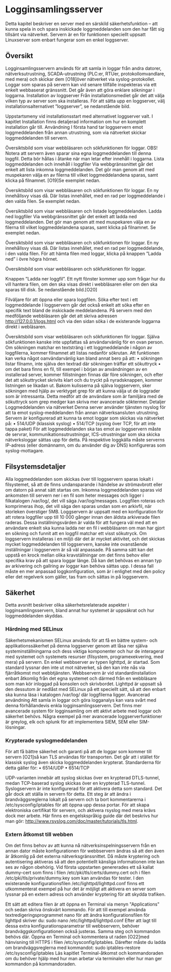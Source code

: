 # Logginsamlingsserver

Detta kapitel beskriver en server med en särskild säkerhetsfunktion – att kunna spela in och spara inskickade loggmeddelanden som den har fått sig tillsänt via nätverket.
Servern är en för funktionen speciellt uppsatt Linuxserver som enbart fungerar som en enkel loggserver.

## Översikt
Logginsamlingsservern används för att samla in loggar från andra datorer, nätverksutrustning, SCADA-utrustning (PLC:er, RTUer, protokollomvandlare, med mera) och skickar dem [O18]över nätverket via syslog-protokollet. Loggar som sparas på servern kan vid senare tillfälle inspekteras via ett enkelt webbaserat gränssnitt. Det går även att göra enklare sökningar i loggarna.
Installation av loggserver
Från installationsmediet går det att välja vilken typ av server som ska installeras. För att sätta upp en loggserver, välj installationsalternativet ”loggserver”, se nedanstående bild.

Uppstartsmeny vid installationsstart med alternativet loggserver valt.
I kapitlet Installation finns detaljerad information om hur en komplett installation går till.
Användning
I första hand tar loggservern emot loggmeddelanden från annan utrustning, som via nätverket skickar loggmeddelanden till servern.

Översiktsbild som visar webbläsaren och sökfunktionen för loggar.
OBS! Notera att servern även sparar sina egna loggmeddelanden till denna loggfil. Detta bör hållas i åtanke när man letar efter innehåll i loggarna.
Lista loggmeddelanden och innehåll i loggfiler
Via webbgränssnittet går det enkelt att lista inkomna loggmeddelanden. Det gör man genom att med muspekaren välja en av filerna till vilket loggmeddelandena sparas, samt klicka på filnamnet.  [O19]Se exemplet nedan.

Översiktsbild som visar webbläsaren och sökfunktionen för loggar.
En ny innehållsvy visas då. Där listas innehållet, med en rad per loggmeddelande i den valda filen. Se exemplet nedan.

Översiktsbild som visar webbläsaren och listade loggmeddelanden.
Ladda ned loggfiler
Via webbgränssnittet går det enkelt att ladda ned loggmeddelanden. Det gör man genom att med muspekaren välja en av filerna till vilket loggmeddelandena sparas, samt klicka på filnamnet. Se exemplet nedan.

Översiktsbild som visar webbläsaren och sökfunktionen för loggar.
En ny innehållsvy visas då. Där listas innehållet, med en rad per loggmeddelande, i den valda filen. För att hämta filen med loggar, klicka på knappen ”Ladda ned” i övre högra hörnet.

Översiktsbild som visar webbläsaren och sökfunktionen för loggar.

Knappen ”Ladda ner loggfil”.
Ett nytt fönster kommer upp som frågar hur du vill hantera filen, om den ska visas direkt i webbläsaren eller om den ska sparas till disk. Se nedanstående bild.[O20]

Filväljare för att öppna eller spara loggfilen.
Söka efter text i ett loggmeddelande
I loggservern går det också enkelt att söka efter en specifik text bland de inskickade meddelandena.
På servern med den medföljande webbläsaren går det att skriva adressen http://127.0.0.1/logs.html och via den sidan söka i de existerande loggarna direkt i webläsaren.

Översiktsbild som visar webbläsaren och sökfunktionen för loggar.
Själva sökfunktionen kanske inte uppfattas så användarvänlig för en ovan person. Om sökningen matchar en textsträng i ett loggmeddelande i någon av loggfilerna, kommer filnamnet att listas nedanför sökrutan. Att funktionen kan verka något oanvändarvänlig kan bland annat bero på att:
• sökningen listar filnamn, inte själva den textrad där sökningen träffar ett sökuttryck
• om det bara finns en fil, till exempel i början av användningen av en installerad server, kommer fillistningen finnas där före sökningen, och efter det att sökuttrycket skrivits klart och du tryckt på nyradsknappen, kommer listningen se likadan ut.
Bakom kulisserna på själva loggservern, sker sökningen med hjälp av verktyget grep för att kunna välja ut de loggrader som är intressanta. Detta medför att de användare som är familjära med de sökuttryck som grep medger kan skriva mer avancerade söktermer.
Detaljer
Loggmeddelanden via nätverket
Denna server använder tjänsten rsyslog för att ta emot syslog-meddelanden från annan nätverksansluten utrustning.
Servern är konfigurerad att kunna ta emot loggar som skickas via nätverket på:
• 514/UDP (klassisk syslog)
• 514/TCP (syslog över TCP, för att inte tappa paket)
För att loggmeddelanden ska tas emot av loggservern måste de servrar, kommunikationsutrustningar, ICS-utrustningar som ska skicka nätverksloggar sättas upp för detta. På respektive loggkälla måste serverns IP-adress (eller domännamn, om du använder dig av DNS) konfigureras som syslog-mottagare.

## Filsystemsdetaljer
Alla loggmeddelanden som skickas över till loggservern sparas lokalt i filsystemet, så att de finns undansparande i händelse av strömavbrott eller om datorn på annat sätt startas om.
Inkomna loggmeddelanden sparas vid ankomsten till servern ner i en fil som heter messages och ligger i filkatalogen /var/log/, det vill säga /var/log/messages.
Loggfilen roteras och komprimeras ihop, det vill säga den sparas undan som en arkivfil, när storleken överstiger 5MB. Loggservern är uppsatt med en konfiguration för att rotera loggfiler upp till 10 000 gånger innan den äldsta arkiverade filen raderas. Dessa inställningsvärden är valda för att fungera väl med att en användare enkelt ska kunna ladda ner en fil i webbläsaren om man har gjort en sökning och funnit att en loggfil matchar ett visst sökutryck.
Om loggservern installeras i en miljö där det är mycket aktivitet, och det skickas mycket loggmeddelanden till loggservern, kanske inte ovanstående inställningar i loggservern är så väl anpassade. På samma sätt kan det uppstå en krock mellan olika kravställningar om det finns behov eller specifika krav på att spara loggar länge. Då kan det behövas en annan typ av arkivering och gallring av loggar kan behöva sättas upp. I dessa fall måste en mer anpassad loggkonfiguration, som är i enlighet med den policy eller det regelverk som gäller, tas fram och sättas in på loggservern.

## Säkerhet
Detta avsnitt beskriver olika säkerhetsrelaterade aspekter i logginsamlingsservern, bland annat hur systemet är uppsäkrat och hur loggmeddelanden skyddas.

### Härdning med SELinux
Säkerhetsmekanismen SELinux används för att få en bättre system- och applikationssäkerhet på denna loggserver genom att låsa ner själva systeminställningarna och dess viktiga komponenter och hur de interagerar med systemet och systemets resurser (filsystem, programexekvering, med mera) på servern.
En enkel webbserver av typen lighttpd, är startad. Som standard lyssnar den inte ut mot nätverket, så den kan inte nås via fjärråtkomst mot webbtjänsten. Webbservern är vid standardinstallation enbart åtkomlig från det egna systemet och därmed från en webbläsare som man kör inloggad på konsolen och skrivbordet. Lighttpd är uppsatt så den dessutom är nedlåst med SELinux på ett speciellt sätt, så att den enbart ska kunna läsa i katalogen /var/log/ där loggfilerna ligger.
Avancerad användning
Att samla in loggar och göra logganalys kan vara svårt med denna förhållandevis enkla logginsamlingsservern. Det finns mer avancerade system för logginsamling om ett aktivt arbete med loggar och säkerhet behövs. Några exempel på mer avancerade loggserverfunktioner är greylog, elk och splunk för att implementera SIEM, SEM eller SIM-lösningar.

### Krypterade syslogmeddelanden
För att få bättre säkerhet och garanti på att de loggar som kommer till servern [O21]så kan TLS användas för transporten.
Det går att i stället för klassisk syslog även skicka loggmeddelanden krypterat. Standarderna för detta gäller för:
• 6514/UDP
• 6514/TCP

UDP-varianten innebär att syslog skickas över en krypterad DTLS-tunnel, medan TCP-baserad syslog skickas över en krypterad TLS-tunnel.
Syslogservern är inte konfigurerad för att aktivera detta som standard. Det går dock att ställa in servern för detta. Ett steg är att ändra i brandväggsreglerna lokalt på servern och ta bort kommentarerna i /etc/sysconfig/iptables för att öppna upp dessa portar. För att skapa elektroniska certifikat för servern, och aktivera rsyslog med mera krävs dock mer arbete. Här finns en engelskspråkig guide där det beskrivs hur man gör: http://www.rsyslog.com/doc/master/tutorials/tls.html.

### Extern åtkomst till webben
Om det finns behov av att kunna nå nätverksinspelningsservern från en annan dator måste konfigurationen för webbservern ändras så att den även är åtkomlig på det externa nätverksgränssnittet. Då måste kryptering och autentisering aktiveras så att den potentiellt känsliga informationen inte kan ses av någon obehörig.
Vid första uppstarten genererades ett så kallat dummy-cert som finns i filen /etc/pki/tls/certs/dummy.cert och i filen /etc/pki/tls/private/dummy.key som kan användas för tester. I den existerande konfigurationsfilen /etc/lighttpd/lighttpd.conf finns ett utkommenterat exempel på hur det är möjligt att aktivera en server som lyssnar på en extern adress och använder kryptering för att skydda trafiken.

Ett sätt att editera filen är att öppna en Terminal via menyn "Applications" och sedan skriva önskvärt kommando. För att till exempel använda textredigeringsprogrammet nano för att ändra konfigurationsfilen för lighttpd skriver du:
    sudo nano /etc/lighttpd/lighttpd.conf
Efter att lagt till dessa extra konfigurationsparametrar till webbservern, behöver brandväggskonfigurationen också justeras. Samma steg och kommandon behövs där. Öppna en Terminal och kommentera ut raden [O22]med hänvisning till HTTPS i filen /etc/sysconfig/iptables. Därefter måste du ladda om brandväggsreglerna med kommandot:
    sudo iptables-restore /etc/sysconfig/iptables
Läs kapitlet Terminal-åtkomst och kommandoraden om du behöver hjälp med hur man arbetar via terminalen eller hur man ger kommandon på kommandoraden.
